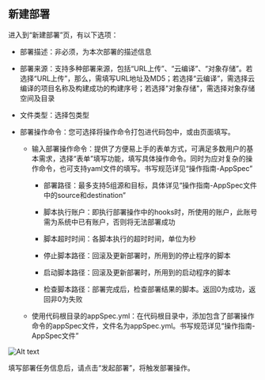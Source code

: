 ## 新建部署

进入到“新建部署”页，有以下选项：

- 部署描述：非必须，为本次部署的描述信息
- 部署来源：支持多种部署来源，包括“URL上传”、“云编译”、“对象存储”。若选择“URL上传”，那么，需填写URL地址及MD5；若选择“云编译”，需选择云编译的项目名称及构建成功的构建序号；若选择"对象存储"，需选择对象存储空间及目录
- 文件类型：选择包类型
- 部署操作命令：您可选择将操作命令打包进代码包中，或由页面填写。

   - 输入部署操作命令：提供了方便易上手的表单方式，可满足多数用户的基本需求，选择“表单”填写功能，填写具体操作命令。同时为应对复杂的操作命令，也可支持yaml文件的填写。书写规范详见“操作指南-AppSpec”
  
      - 部署路径：最多支持5组源和目标，具体详见“操作指南-AppSpec文件中的source和destination”
     
      - 脚本执行账户：即执行部署操作中的hooks时，所使用的账户，此账号需为系统中已有账户，否则将无法部署成功
     
      - 脚本超时时间：各脚本执行的超时时间，单位为秒
     
      - 停止脚本路径：回滚及更新部署时，所用到的停止程序的脚本
     
      - 启动脚本路径：回滚及更新部署时，所用到的启动程序的脚本
     
      - 检查脚本路径：部署完成后，检查部署结果的脚本。返回0为成功，返回非0为失败
     
   - 使用代码根目录的appSpec.yml：在代码根目录中，添加包含了部署操作命令的appSpec文件，文件名为appSpec.yml。书写规范详见“操作指南-AppSpec文件”

![Alt text](https://github.com/jdcloudcom/cn/blob/codedeploy/image/CodeDeploy/operation19.png)


填写部署任务信息后，请点击“发起部署”，将触发部署操作。
